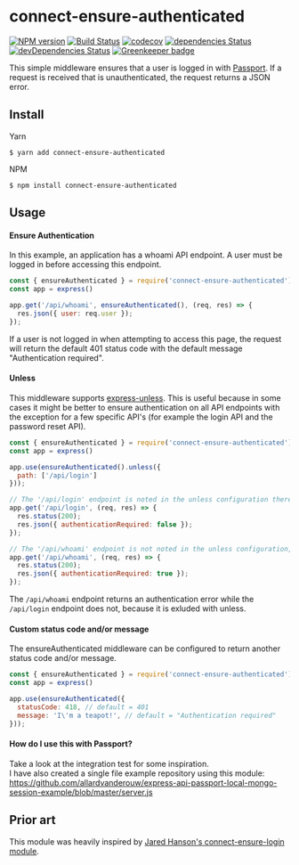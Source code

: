# connect-ensure-authenticated

[![NPM version](https://img.shields.io/npm/v/connect-ensure-authenticated.svg)](https://www.npmjs.com/package/connect-ensure-authenticated)
[![Build Status](https://travis-ci.com/allardvanderouw/connect-ensure-authenticated.svg?branch=master)](https://travis-ci.com/allardvanderouw/connect-ensure-authenticated)
[![codecov](https://codecov.io/gh/allardvanderouw/connect-ensure-authenticated/branch/master/graph/badge.svg)](https://codecov.io/gh/allardvanderouw/connect-ensure-authenticated)
[![dependencies Status](https://david-dm.org/allardvanderouw/connect-ensure-authenticated/status.svg)](https://david-dm.org/allardvanderouw/connect-ensure-authenticated)
[![devDependencies Status](https://david-dm.org/allardvanderouw/connect-ensure-authenticated/dev-status.svg)](https://david-dm.org/allardvanderouw/connect-ensure-authenticated?type=dev)
[![Greenkeeper badge](https://badges.greenkeeper.io/allardvanderouw/connect-ensure-authenticated.svg)](https://greenkeeper.io/)

This simple middleware ensures that a user is logged in with [Passport](https://github.com/jaredhanson/passport). If a request is received that is unauthenticated, the request returns a JSON error.

## Install

Yarn
```
$ yarn add connect-ensure-authenticated
```

NPM
```
$ npm install connect-ensure-authenticated
```

## Usage

#### Ensure Authentication

In this example, an application has a whoami API endpoint. A user must be logged in before accessing this endpoint.

```javascript
const { ensureAuthenticated } = require('connect-ensure-authenticated');
const app = express()

app.get('/api/whoami', ensureAuthenticated(), (req, res) => {
  res.json({ user: req.user });
});
```
      
If a user is not logged in when attempting to access this page, the request will return the default 401 status code with the default message "Authentication required".

#### Unless

This middleware supports [express-unless](https://github.com/jfromaniello/express-unless). This is useful because in some cases it might be better to ensure authentication on all API endpoints with the exception for a few specific API's (for example the login API and the password reset API).

```javascript
const { ensureAuthenticated } = require('connect-ensure-authenticated');
const app = express()

app.use(ensureAuthenticated().unless({
  path: ['/api/login']
}));

// The '/api/login' endpoint is noted in the unless configuration therefore no authentication is required
app.get('/api/login', (req, res) => {
  res.status(200);
  res.json({ authenticationRequired: false });
});

// The '/api/whoami' endpoint is not noted in the unless configuration, therefore authentication is required
app.get('/api/whoami', (req, res) => {
  res.status(200);
  res.json({ authenticationRequired: true });
});
```

The `/api/whoami` endpoint returns an authentication error while the `/api/login` endpoint does not, because it is exluded with unless.

#### Custom status code and/or message

The ensureAuthenticated middleware can be configured to return another status code and/or message.

```javascript
const { ensureAuthenticated } = require('connect-ensure-authenticated');
const app = express()

app.use(ensureAuthenticated({
  statusCode: 418, // default = 401
  message: 'I\'m a teapot!', // default = "Authentication required"
}));
```

#### How do I use this with Passport?

Take a look at the integration test for some inspiration.  
I have also created a single file example repository using this module: https://github.com/allardvanderouw/express-api-passport-local-mongo-session-example/blob/master/server.js

## Prior art

This module was heavily inspired by [Jared Hanson's connect-ensure-login module](https://github.com/jaredhanson/connect-ensure-login).
